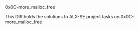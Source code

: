 0x0C-more_malloc_free

This DIR holds the solutions to ALX-SE project tasks on 0x0C-more_malloc_free
